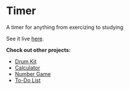 # Timer
 A timer for anything from exercizing to studying


See it live [here](https://sophie-tsai.github.io/Timer/).

**Check out other projects:**
- [Drum Kit](https://sophie-tsai.github.io/Drum-Kit/)
- [Calculator](https://sophie-tsai.github.io/Calculator/)
- [Number Game](https://sophie-tsai.github.io/Number-Game/)
- [To-Do List](https://sophie-tsai.github.io/To-Do-List/)
